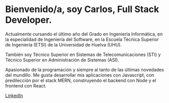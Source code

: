 <h1>Bienvenido/a, soy Carlos, Full Stack Developer.</h1>

Actualmente cursando el último año del Grado en Ingeniería Informática, en la especialidad de Ingeniería del Software, en la Escuela Técnica Superior de Ingeniería (ETSI) de la Universidad de Huelva (UHU).

También soy Técnico Superior en Sistemas de Telecomunicaciones (STI) y Técnico Superior en Administración de Sistemas (ASI).

Apasionado de la programación y siempre al tanto de las últimas novedades del mundillo. Me gusta desarrollar mis aplicaciones con Javascript, con predilección por el stack MERN, construyendo el backend con Node y el frontend con React.

[LinkedIn](https://www.linkedin.com/in/carlos-baron-palacios/)
